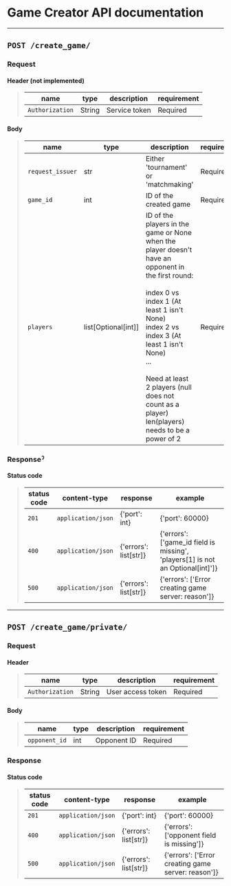 # Game Creator API documentation

----------------------------------------------------------------------------------------------------------------------------------------

## `POST /create_game/`

### Request

#### Header (not implemented)

> | name            | type   | description   | requirement |
> |-----------------|--------|---------------|-------------|
> | `Authorization` | String | Service token | Required    |

#### Body

> | name             | type                | description                                                                                                                                                                                                                                                                                                                       | requirement |
> |------------------|---------------------|-----------------------------------------------------------------------------------------------------------------------------------------------------------------------------------------------------------------------------------------------------------------------------------------------------------------------------------|-------------|
> | `request_issuer` | str                 | Either 'tournament' or 'matchmaking'                                                                                                                                                                                                                                                                                              | Required    |
> | `game_id`        | int                 | ID of the created game                                                                                                                                                                                                                                                                                                            | Required    |
> | `players`        | list[Optional[int]] | ID of the players in the game or None when the player doesn't have an opponent in the first round:<br/> <br/> index 0 vs index 1 (At least 1 isn't None)<br/> index 2 vs index 3 (At least 1 isn't None)<br/> ...<br/> <br/> Need at least 2 players (null does not count as a player)<br/> len(players) needs to be a power of 2 | Required    |

### Responseˀ

#### Status code

> | status code | content-type       | response              | example                                                                        |
> |-------------|--------------------|-----------------------|--------------------------------------------------------------------------------|
> | `201`       | `application/json` | {'port': int}         | {'port': 60000}                                                                |
> | `400`       | `application/json` | {'errors': list[str]} | {'errors': ['game_id field is missing', 'players[1] is not an Optional[int]']} |
> | `500`       | `application/json` | {'errors': list[str]} | {'errors': ['Error creating game server: reason']}                             |

----------------------------------------------------------------------------------------------------------------------------------------

## `POST /create_game/private/`

### Request

#### Header

> | name            | type   | description       | requirement |
> |-----------------|--------|-------------------|-------------|
> | `Authorization` | String | User access token | Required    |

#### Body

> | name          | type | description | requirement |
> |---------------|------|-------------|-------------|
> | `opponent_id` | int  | Opponent ID | Required    |

### Response

#### Status code

> | status code | content-type       | response              | example                                            |
> |-------------|--------------------|-----------------------|----------------------------------------------------|
> | `201`       | `application/json` | {'port': int}         | {'port': 60000}                                    |
> | `400`       | `application/json` | {'errors': list[str]} | {'errors': ['opponent field is missing']}          |
> | `500`       | `application/json` | {'errors': list[str]} | {'errors': ['Error creating game server: reason']} |

